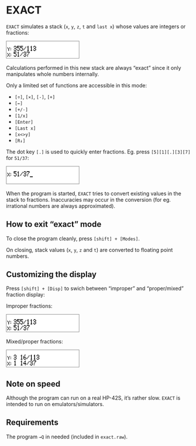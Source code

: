 # EXACT

`EXACT` simulates a stack (`x`, `y`, `z`, `t` and `last x`) whose values are integers or fractions:

<img src="./screenshots/screen2.png" width="200">

Calculations performed in this new stack are always “exact” since it only manipulates whole numbers internally.

Only a limited set of functions are accessible in this mode:

* `[÷]`, `[×]`, `[-]`, `[+]`
* `[←]`
* `[+/-]`
* `[1/x]`
* `[Enter]`
* `[Last x]`
* `[x<>y]`
* `[R↓]`

The dot key `[.]` is used to quickly enter fractions. Eg. press `[5][1][.][3][7]` for `51/37`:

<img src="./screenshots/screen1.png" width="200">

When the program is started, `EXACT` tries to convert existing values in the stack to fractions. Inaccuracies may occur in the conversion (for eg. irrational numbers are always approximated).

## How to exit “exact” mode

To close the program cleanly, press `[shift] + [Modes]`.

On closing, stack values (`x`, `y`, `z` and `t`) are converted to floating point numbers.

## Customizing the display

Press `[shift] + [Disp]` to swich between “improper” and “proper/mixed” fraction display:

Improper fractions:

<img src="./screenshots/screen2.png" width="200">

Mixed/proper fractions:

<img src="./screenshots/screen3.png" width="200">

## Note on speed

Although the program can run on a real HP-42S, it’s rather slow. `EXACT` is intended to run on emulators/simulators.

## Requirements

The program `→Q` in needed (included in `exact.raw`).
